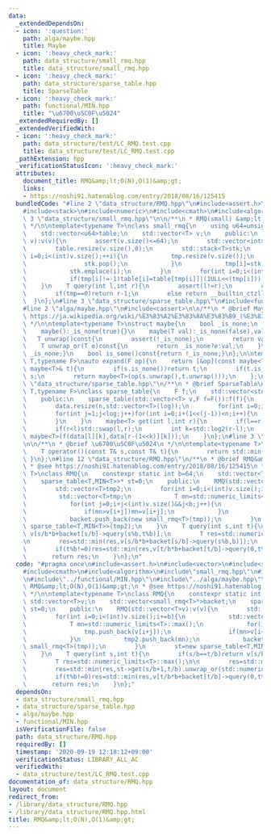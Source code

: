 ```yaml
---
data:
  _extendedDependsOn:
  - icon: ':question:'
    path: alga/maybe.hpp
    title: Maybe
  - icon: ':heavy_check_mark:'
    path: data_structure/small_rmq.hpp
    title: data_structure/small_rmq.hpp
  - icon: ':heavy_check_mark:'
    path: data_structure/sparse_table.hpp
    title: SparseTable
  - icon: ':heavy_check_mark:'
    path: functional/MIN.hpp
    title: "\u6700\u5C0F\u5024"
  _extendedRequiredBy: []
  _extendedVerifiedWith:
  - icon: ':heavy_check_mark:'
    path: data_structure/test/LC_RMQ.test.cpp
    title: data_structure/test/LC_RMQ.test.cpp
  _pathExtension: hpp
  _verificationStatusIcon: ':heavy_check_mark:'
  attributes:
    document_title: RMQ&amp;lt;O(N),O(1)&amp;gt;
    links:
    - https://noshi91.hatenablog.com/entry/2018/08/16/125415
  bundledCode: "#line 2 \"data_structure/RMQ.hpp\"\n#include<assert.h>\n#include<vector>\n\
    #include<stack>\n#include<numeric>\n#include<cmath>\n#include<algorithm>\n#line\
    \ 3 \"data_structure/small_rmq.hpp\"\n\n/**\n * RMQ(small) &amp;lt;O(N),O(1)&amp;gt;(N<=64)\n\
    \ */\n\ntemplate<typename T>\nclass small_rmq{\n    using u64=unsigned long long;\n\
    \    std::vector<u64>table;\n    std::vector<T> v;\n    public:\n    small_rmq(std::vector<T>\
    \ v):v(v){\n        assert(v.size()<=64);\n        std::vector<int>tmp(v.size());\n\
    \        table.resize(v.size(),0);\n        std::stack<T>stk;\n        for(int\
    \ i=0;i<(int)v.size();++i){\n            tmp.resize(v.size());\n            while(!stk.empty()&&v[stk.top()]>=v[i]){\n\
    \                stk.pop();\n            }\n            tmp[i]=stk.empty()?-1:stk.top();\n\
    \            stk.emplace(i);\n        }\n        for(int i=0;i<(int)v.size();++i){\n\
    \            if(tmp[i]!=-1)table[i]=table[tmp[i]]|(1ULL<<(tmp[i]));\n        }\n\
    \    }\n    T query(int l,int r){\n        assert(l!=r);\n        const u64 tmp=table[r-1]&~((1ULL<<l)-1);\n\
    \        if(tmp==0)return r-1;\n        else return __builtin_ctzll(tmp);\n  \
    \  }\n};\n#line 3 \"data_structure/sparse_table.hpp\"\n#include<functional>\n\
    #line 2 \"alga/maybe.hpp\"\n#include<cassert>\n\n/**\n * @brief Maybe\n * @see\
    \ https://ja.wikipedia.org/wiki/%E3%83%A2%E3%83%8A%E3%83%89_(%E3%83%97%E3%83%AD%E3%82%B0%E3%83%A9%E3%83%9F%E3%83%B3%E3%82%B0)#Maybe%E3%83%A2%E3%83%8A%E3%83%89\n\
    \ */\n\ntemplate<typename T>\nstruct maybe{\n    bool _is_none;\n    T val;\n\
    \    maybe():_is_none(true){}\n    maybe(T val):_is_none(false),val(val){}\n \
    \   T unwrap()const{\n        assert(!_is_none);\n        return val;\n    }\n\
    \    T unwrap_or(T e)const{\n        return _is_none?e:val;\n    }\n    bool is_none()const{return\
    \ _is_none;}\n    bool is_some()const{return !_is_none;}\n};\n\ntemplate<typename\
    \ T,typename F>\nauto expand(F op){\n    return [&op](const maybe<T>& s,const\
    \ maybe<T>& t){\n        if(s.is_none())return t;\n        if(t.is_none())return\
    \ s;\n        return maybe<T>(op(s.unwrap(),t.unwrap()));\n    };\n}\n#line 7\
    \ \"data_structure/sparse_table.hpp\"\n/**\n * @brief SparseTable\n */\n\ntemplate<typename\
    \ T,typename F>\nclass sparse_table{\n    F f;\n    std::vector<std::vector<T>>data;\n\
    \    public:\n    sparse_table(std::vector<T> v,F f=F()):f(f){\n        int n=v.size(),log=log2(n)+1;\n\
    \        data.resize(n,std::vector<T>(log));\n        for(int i=0;i<n;i++)data[i][0]=v[i];\n\
    \        for(int j=1;j<log;j++)for(int i=0;i+(1<<(j-1))<n;i++){\n            data[i][j]=f(data[i][j-1],data[i+(1<<(j-1))][j-1]);\n\
    \        }\n    }\n    maybe<T> get(int l,int r){\n        if(l==r)return maybe<T>();\n\
    \        if(r<l)std::swap(l,r);\n        int k=std::log2(r-l);\n        return\
    \ maybe<T>(f(data[l][k],data[r-(1<<k)][k]));\n    }\n};\n#line 3 \"functional/MIN.hpp\"\
    \n\n/**\n * @brief \u6700\u5C0F\u5024\n */\n\ntemplate<typename T>\nstruct MIN{\n\
    \    T operator()(const T& s,const T& t){\n        return std::min(s,t);\n   \
    \ }\n};\n#line 12 \"data_structure/RMQ.hpp\"\n/**\n * @brief RMQ&amp;lt;O(N),O(1)&amp;gt;\n\
    \ * @see https://noshi91.hatenablog.com/entry/2018/08/16/125415\n */\n\ntemplate<typename\
    \ T>\nclass RMQ{\n    constexpr static int b=64;\n    std::vector<T>v;\n    std::vector<small_rmq<T>*>backet;\n\
    \    sparse_table<T,MIN<T>>* st=0;\n    public:\n    RMQ(std::vector<T>v):v(v){\n\
    \        std::vector<T>tmp2;\n        for(int i=0;i<(int)v.size();i+=b){\n   \
    \         std::vector<T>tmp;\n            T mn=std::numeric_limits<T>::max();\n\
    \            for(int j=0;i+j<(int)v.size()&&j<b;j++){\n                tmp.push_back(v[i+j]);\n\
    \                if(mn>v[i+j])mn=v[i+j];\n            }\n            tmp2.push_back(mn);\n\
    \            backet.push_back(new small_rmq<T>(tmp));\n        }\n        st=new\
    \ sparse_table<T,MIN<T>>(tmp2);\n    }\n    T query(int s,int t){\n        if(s/b==t/b)return\
    \ v[s/b*b+backet[s/b]->query(s%b,t%b)];\n        T res=std::numeric_limits<T>::max();\n\
    \n        res=std::min(res,v[s/b*b+backet[s/b]->query(s%b,b)]);\n        res=std::min(res,st->get(s/b+1,t/b).unwrap_or(std::numeric_limits<T>::max()));\n\
    \        if(t%b!=0)res=std::min(res,v[t/b*b+backet[t/b]->query(0,t%b)]);\n\n \
    \       return res;\n    }\n};\n"
  code: "#pragma once\n#include<assert.h>\n#include<vector>\n#include<stack>\n#include<numeric>\n\
    #include<cmath>\n#include<algorithm>\n#include\"small_rmq.hpp\"\n#include\"sparse_table.hpp\"\
    \n#include\"../functional/MIN.hpp\"\n#include\"../alga/maybe.hpp\"\n/**\n * @brief\
    \ RMQ&amp;lt;O(N),O(1)&amp;gt;\n * @see https://noshi91.hatenablog.com/entry/2018/08/16/125415\n\
    \ */\n\ntemplate<typename T>\nclass RMQ{\n    constexpr static int b=64;\n   \
    \ std::vector<T>v;\n    std::vector<small_rmq<T>*>backet;\n    sparse_table<T,MIN<T>>*\
    \ st=0;\n    public:\n    RMQ(std::vector<T>v):v(v){\n        std::vector<T>tmp2;\n\
    \        for(int i=0;i<(int)v.size();i+=b){\n            std::vector<T>tmp;\n\
    \            T mn=std::numeric_limits<T>::max();\n            for(int j=0;i+j<(int)v.size()&&j<b;j++){\n\
    \                tmp.push_back(v[i+j]);\n                if(mn>v[i+j])mn=v[i+j];\n\
    \            }\n            tmp2.push_back(mn);\n            backet.push_back(new\
    \ small_rmq<T>(tmp));\n        }\n        st=new sparse_table<T,MIN<T>>(tmp2);\n\
    \    }\n    T query(int s,int t){\n        if(s/b==t/b)return v[s/b*b+backet[s/b]->query(s%b,t%b)];\n\
    \        T res=std::numeric_limits<T>::max();\n\n        res=std::min(res,v[s/b*b+backet[s/b]->query(s%b,b)]);\n\
    \        res=std::min(res,st->get(s/b+1,t/b).unwrap_or(std::numeric_limits<T>::max()));\n\
    \        if(t%b!=0)res=std::min(res,v[t/b*b+backet[t/b]->query(0,t%b)]);\n\n \
    \       return res;\n    }\n};"
  dependsOn:
  - data_structure/small_rmq.hpp
  - data_structure/sparse_table.hpp
  - alga/maybe.hpp
  - functional/MIN.hpp
  isVerificationFile: false
  path: data_structure/RMQ.hpp
  requiredBy: []
  timestamp: '2020-09-19 12:18:12+09:00'
  verificationStatus: LIBRARY_ALL_AC
  verifiedWith:
  - data_structure/test/LC_RMQ.test.cpp
documentation_of: data_structure/RMQ.hpp
layout: document
redirect_from:
- /library/data_structure/RMQ.hpp
- /library/data_structure/RMQ.hpp.html
title: RMQ&amp;lt;O(N),O(1)&amp;gt;
---
```

